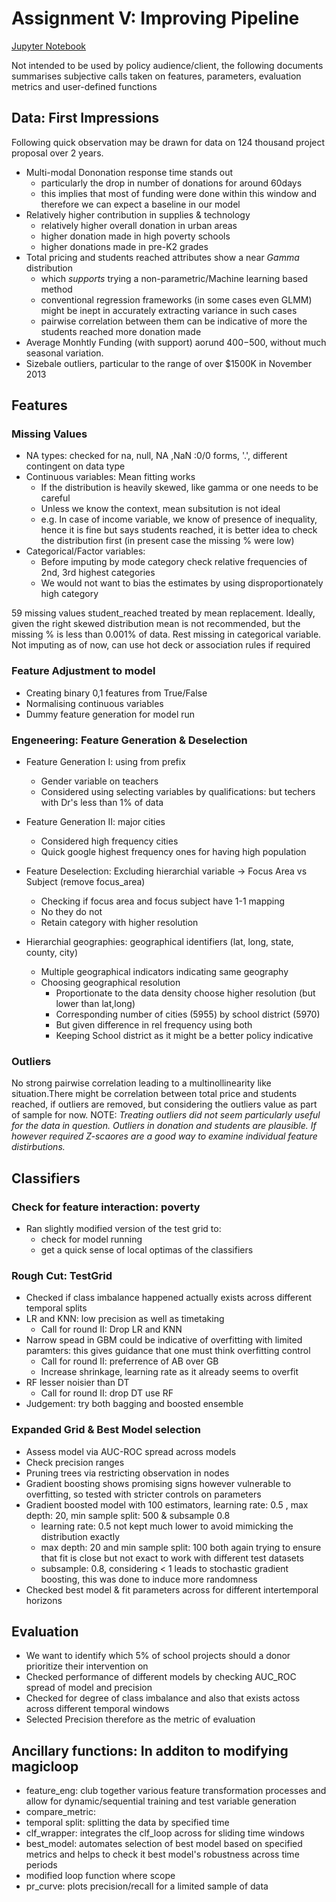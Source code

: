 # Assignment V: Improving Pipeline
[Jupyter Notebook](https://github.com/parthkhare/Machine-Learning-for-Public-Polcy/blob/master/Improving_Pipeline/ML_ImprvPipe_HW3.ipynb)

Not intended to be used by policy audience/client, the following documents summarises subjective calls taken on features, parameters, evaluation metrics and user-defined functions 


## Data: First Impressions 
Following quick observation may be drawn for data on 124 thousand project proposal over 2 years.
- Multi-modal Dononation response time stands out 
    - particularly the drop in number of donations for around 60days
    - this implies that most of funding were done within this window and therefore we can expect a baseline in our model
- Relatively higher contribution in supplies & technology
    - relatively higher overall donation in urban areas
    - higher donation made in high poverty schools
    - higher donations made in pre-K2 grades
- Total pricing and students reached attributes show a near *Gamma* distribution
    - which *supports* trying a non-parametric/Machine learning based method
    - conventional regression frameworks (in some cases even GLMM) might be inept in accurately extracting variance in such cases
    - pairwise correlation between them can be indicative of more the students reached more donation made 
- Average Monhtly Funding (with support) aorund $400-$500, without much seasonal variation. 
- Sizebale outliers, particular to the range of over $1500K in November 2013


## Features
### Missing Values
- NA types: checked for na, null, NA ,NaN :0/0 forms, '.', different contingent on data type
- Continuous variables: Mean fitting works
	- If the distribution is heavily skewed, like gamma or one needs to be careful
	- Unless we know the context, mean subsitution is not ideal
	- e.g. In case of income variable, we know of presence of inequality, hence it is fine but says students reached, it is better idea to check the distribution first (in present case the missing % were low)
- Categorical/Factor variables:
	- Before imputing by mode category check relative frequencies of 2nd, 3rd highest categories
	- We would not want to bias the estimates by using disproportionately high category

59 missing values student_reached treated by mean replacement.  Ideally, given the right skewed distribution mean is not recommended, but the missing % is less than 0.001% of data. Rest missing in categorical variable. Not imputing as of now, can use hot deck or association rules if required

### Feature Adjustment to model
- Creating binary 0,1 features from True/False
- Normalising continuous variables
- Dummy feature generation for model run


### Engeneering: Feature Generation & Deselection
- Feature Generation I: using from prefix
    - Gender variable on teachers
    - Considered using selecting variables by qualifications: but techers with Dr's less than 1% of data

- Feature Generation II: major cities
    - Considered high frequency cities
    - Quick google highest frequency ones for having high population

- Feature Deselection: Excluding hierarchial variable -> Focus Area vs Subject (remove focus_area)
    - Checking if focus area and focus subject have 1-1 mapping
    - No they do not
    - Retain category with higher resolution

- Hierarchial geographies: geographical identifiers (lat, long, state, county, city)
    - Multiple geographical indicators indicating same geography
    - Choosing geographical resolution
        - Proportionate to the data density choose higher resolution (but lower than lat,long)
        - Corresponding number of cities (5955) by school district (5970)
        - But given difference in rel frequency using both
        - Keeping School district as it might be a better policy indicative


### Outliers 
No strong pairwise correlation leading to a multinollinearity like situation.There might be correlation between total price and students reached, if outliers are removed, but considering the outliers value as part of sample for now. 
NOTE: *Treating outliers did not seem particularly useful for the data in question. Outliers in donation and students are plausible. If however required Z-scaores are a good way to examine individual feature distirbutions.*



## Classifiers
### Check for feature interaction: poverty
- Ran slightly modified version of the test grid to:
	- check for model running
	- get a quick sense of local optimas of the classifiers

### Rough Cut: TestGrid 
- Checked if class imbalance happened actually exists across different temporal splits 
- LR and KNN: low precision as well as timetaking
    - Call for round II: Drop LR and KNN 
- Narrow spead in GBM could be indicative of overfitting with limited paramters: this gives guidance that one must think overfitting control 
    - Call for round II: preferrence of AB over GB 
    - Increase shrinkage, learning rate as it already seems to overfit
- RF lesser noisier than DT
    - Call for round II: drop DT use RF
- Judgement: try both bagging and boosted ensemble

### Expanded Grid & Best Model selection
- Assess model via AUC-ROC spread across models
- Check precision ranges
- Pruning trees via restricting observation in nodes
- Gradient boosting shows promising signs however vulnerable to overfitting, so tested with stricter controls on parameters
- Gradient boosted model with 100 estimators, learning rate: 0.5 , max depth: 20, min sample split: 500 & subsample 0.8
	- learning rate: 0.5 not kept much lower to avoid mimicking the distribution exactly
	- max depth: 20 and min sample split: 100 both again trying to ensure that fit is close but not exact to work with different test datasets
	- subsample: 0.8, considering < 1 leads to stochastic gradient boosting, this was done to induce more randomness
- Checked best model & fit parameters across for different intertemporal horizons

## Evaluation
- We want to identify which 5% of school projects should a donor prioritize their intervention on
- Checked performance of different models by checking AUC_ROC spread of model and precision  
- Checked for degree of class imbalance and also that exists actoss across different temporal windows
- Selected Precision therefore as the metric of evaluation



## Ancillary functions: In additon to modifying magicloop
- feature_eng: club together various feature transformation processes and allow for dynamic/sequential training and test variable generation 
- compare_metric: 
- temporal split: splitting the data by specified time
- clf_wrapper: integrates the clf_loop across for sliding time windows
- best_model: automates selection of best model based on specified metrics and helps to check it best model's robustness across time periods 
- modified loop function where scope
- pr_curve: plots precision/recall for a limited sample of data 





